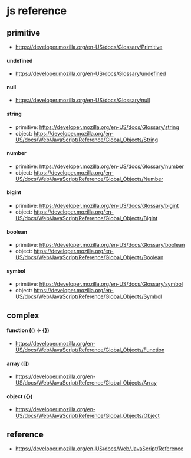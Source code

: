 # js reference
## primitive
* https://developer.mozilla.org/en-US/docs/Glossary/Primitive
#### undefined
* https://developer.mozilla.org/en-US/docs/Glossary/undefined
#### null
* https://developer.mozilla.org/en-US/docs/Glossary/null
#### string
* primitive: https://developer.mozilla.org/en-US/docs/Glossary/string
* object: https://developer.mozilla.org/en-US/docs/Web/JavaScript/Reference/Global_Objects/String
#### number
* primitive: https://developer.mozilla.org/en-US/docs/Glossary/number
* object: https://developer.mozilla.org/en-US/docs/Web/JavaScript/Reference/Global_Objects/Number
#### bigint
* primitive: https://developer.mozilla.org/en-US/docs/Glossary/bigint
* object: https://developer.mozilla.org/en-US/docs/Web/JavaScript/Reference/Global_Objects/BigInt
#### boolean
* primitive: https://developer.mozilla.org/en-US/docs/Glossary/boolean
* object: https://developer.mozilla.org/en-US/docs/Web/JavaScript/Reference/Global_Objects/Boolean
#### symbol
* primitive: https://developer.mozilla.org/en-US/docs/Glossary/symbol
* object: https://developer.mozilla.org/en-US/docs/Web/JavaScript/Reference/Global_Objects/Symbol
## complex
#### function (() => {})
* https://developer.mozilla.org/en-US/docs/Web/JavaScript/Reference/Global_Objects/Function
#### array ([])
* https://developer.mozilla.org/en-US/docs/Web/JavaScript/Reference/Global_Objects/Array
#### object ({})
* https://developer.mozilla.org/en-US/docs/Web/JavaScript/Reference/Global_Objects/Object
## reference
* https://developer.mozilla.org/en-US/docs/Web/JavaScript/Reference